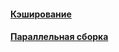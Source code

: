 #### [Кэширование](build-cache/build-cache.md)
#### [Параллельная сборка](parallel-builds/parallel-builds.md)
